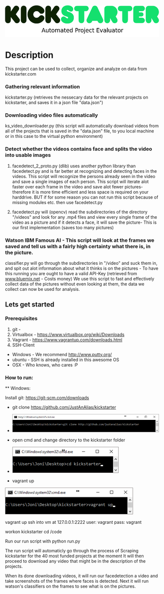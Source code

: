 ![alt tag](https://github.com/JustAnAlias/kickstarter/blob/master/pictures/kickstarter-logo.png)

# Description

This project can be used to collect, organize and analyze on data from kickstarter.com
### Gathering relevant information
kickstarter.py (retrieves the nessecary data for the relevant projects on kickstarter, and saves it in a json file "data.json")
### Downloading video files automatically
ks_video_downloader.py (this script will automatically download videos from all of the projects that is saved in the "data.json" file, to you local machine or in this case to the virtual python environment)
### Detect whether the videos contains face and splits the video into usable images

1. facedetect_2_proto.py (dlib) uses another python library than facedetect.py and is far better at recognizing and detecting faces in the videos. This script will recognize the persons already seen in the video and save a single images of each person. This script will iterate alot faster over each frame in the video and save alot fewer pictures- therefore it is more time efficient and less space is required on your harddrive. BUT if for some reason you can not run this script because of missing modules etc. then use facedetect.py

2. facedetect.py will (opencv) read the subdirectories of the directory "/videos" and look for any .mp4 files and view every single frame of the video as a picture and if it detects a face, it will save the picture- This is our first implementation (saves too many pictures) 

### Watson IBM Famous AI - This script will look at the frames we saved and tell us with a fairly high certainty what there is, in the picture.

classifier.py will go through the subdirectories in "/video" and suck them in, and spit out alot information about what it thinks is on the pictures - To have this running you are ought to have a valid API-Key (retrieved from www.bluemix.net - Costs money)
We use this script to fast and effectively collect data of the pictures without even looking at them, the data we collect can now be used for analysis.


## Lets get started

### Prerequisites
1. git - 
2. Virtualbox - https://www.virtualbox.org/wiki/Downloads
3. Vagrant - https://www.vagrantup.com/downloads.html
4. SSH-Client
 - Windows - We recommend http://www.putty.org/
 - ubuntu  - SSH is already installed in this awesome OS
 - OSX     - Who knows, who cares :P



### How to run:

** Windows:

Install git: https://git-scm.com/downloads
- git clone https://github.com/JustAnAlias/kickstarter

- ![alt tag](https://github.com/JustAnAlias/kickstarter/blob/master/pictures/gitclone.png)

- open cmd and change directory to the kickstarter folder

- ![alt tag](https://github.com/JustAnAlias/kickstarter/blob/master/pictures/cd.png)

- vagrant up

![alt tag](https://github.com/JustAnAlias/kickstarter/blob/master/pictures/vagrantUp.png)





vagrant up
ssh into vm at 127.0.0.1:2222
user: vagrant
pass: vagrant

workon kickstarter
cd /code

Run our run script with
python run.py 

The run script will automaticly go through the process of Scraping kickstarter for the 40 most funded projects at the moment
It will then proceed to download any video that might be in the description of the projects.

When its done downloading videos, it will run our facedetection a video and take screenshots of the frames where faces is detected.
Next it will run watson's classifiers on the frames to see what is on the pictures.

## 
